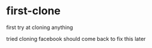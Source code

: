 # first-clone
first try at cloning anything 

tried cloning facebook
should come back to fix this later 
